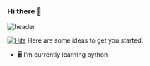 ### Hi there 👋
![header](https://capsule-render.vercel.app/api?type=wave&color=auto&height=300&section=header&text=seoyoung%2081&fontSize=90)
<!--**seoyoung81/seoyoung81** is a ✨ _special_ ✨ repository because its `README.md` (this file) appears on your GitHub profile.-->

[![Hits](https://hits.seeyoufarm.com/api/count/incr/badge.svg?url=https%3A%2F%2Fgithub.com%2Fseoyoung81&count_bg=%2363A8E6&title_bg=%23555555&icon=icloud.svg&icon_color=%23E7E7E7&title=hits&edge_flat=false)](https://hits.seeyoufarm.com)
Here are some ideas to get you started:

<!--
- 🔭 I’m currently working on ...

- 👯 I’m looking to collaborate on ...
- 🤔 I’m looking for help with ...
- 💬 Ask me about ...
- 📫 How to reach me: ...
- 😄 Pronouns: ...
- ⚡ Fun fact: ...
-->

- 🖥️ I’m currently learning python
